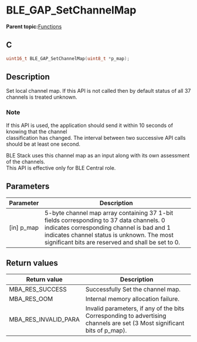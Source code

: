 # BLE\_GAP\_SetChannelMap

**Parent topic:**[Functions](GUID-0DD261BF-40D6-42CD-8806-9B93D259D1CC.md)

## C

```c
uint16_t BLE_GAP_SetChannelMap(uint8_t *p_map);
```

## Description

Set local channel map. If this API is not called then by default status of all 37 channels is treated unknown.

### Note

If this API is used, the application should send it within 10 seconds of knowing that the channel<br />classification has changed. The interval between two successive API calls should be at least one second.

BLE Stack uses this channel map as an input along with its own assessment of the channels.<br />This API is effective only for BLE Central role.

## Parameters

|Parameter|Description|
|---------|-----------|
|\[in\] p\_map|5-byte channel map array containing 37 1-bit fields corresponding to 37 data channels. 0 indicates corresponding channel is bad and 1 indicates channel status is unknown. The most significant bits are reserved and shall be set to 0.|

## Return values

|Return value|Description|
|------------|-----------|
|MBA\_RES\_SUCCESS|Successfully Set the channel map.|
|MBA\_RES\_OOM|Internal memory allocation failure.|
|MBA\_RES\_INVALID\_PARA|Invalid parameters, if any of the bits Corresponding to advertising channels are set \(3 Most significant bits of p\_map\).|

